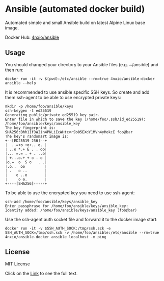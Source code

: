 # Ansible (automated docker build)
Automated simple and small Ansible build on latest Alpine Linux base image.

Docker Hub: [4nxio/ansible][1]

## Usage
You should changed your directory to your Ansible files (e.g. ~/ansible) and then run:
```
docker run -it -v $(pwd):/etc/ansible --rm=true 4nxio/ansible-docker ansible --help

```
It is recommended to use ansible specific SSH keys. So create and add them ssh-agent to be able to use encrypted private keys: 
```
mkdir -p /home/foo/ansible/keys
ssh-keygen -t ed25519
Generating public/private ed25519 key pair.
Enter file in which to save the key (/home/foo/.ssh/id_ed25519): /home/foo/ansible/keys/ansible_key
The key fingerprint is:
SHA256:Bhh1IfDWIin4PNLiEcWHtcvrSb05EXdY1MVn4yMokcE foo@bar
The key's randomart image is:
+--[ED25519 256]--+
|  ..=+o +o+.. o. |
| ..o *.+ E . . oo|
|... =.= . + . ..o|
| +...o.+ + o . o |
|o.=  o  S o   . .|
|.o..  oo         |
| .   o ..        |
|    o ..o        |
|     o o.        |
+----[SHA256]-----+
```
To be able to use the encrypted key you need to use ssh-agent:
```
ssh-add /home/foo/ansible/keys/ansible_key
Enter passphrase for /home/foo/ansible/keys/ansible_key: 
Identity added: /home/foo/ansible/keys/ansible_key (foo@bar)
```
Use the ssh-agent auth socket file and forward it to the docker image start:
```
docker run -it -v $SSH_AUTH_SOCK:/tmp/ssh.sck -e SSH_AUTH_SOCK=/tmp/ssh.sck -v /home/foo/ansible:/etc/ansible --rm=true 4nxio/ansible-docker ansible localhost -m ping
```

## License
MIT License

Click on the [Link](LICENSE) to see the full text.

[1]: https://hub.docker.com/r/4nxio/ansible-docker/
